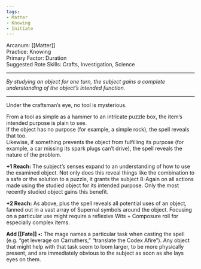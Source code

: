 ```yaml
---
tags:
- Matter
- Knowing
- Initiate
---
```


Arcanum: [[Matter]]\
Practice: Knowing\
Primary Factor: Duration\
Suggested Rote Skills: Crafts, Investigation, Science

---

_By studying an object for one turn, the subject gains a complete understanding of the object’s intended function._

---

Under the craftsman’s eye, no tool is mysterious.

From a tool as simple as a hammer to an intricate puzzle box, the item’s intended purpose is plain to see.\
If the object has no purpose (for example, a simple rock), the spell reveals that too.\
Likewise, if something prevents the object from fulfilling its purpose (for example, a car missing its spark plugs can’t drive), the spell reveals the nature of the problem.

**+1 Reach:** The subject’s senses expand to an understanding of how to use the examined object. Not only does this reveal things like the combination to a safe or the solution to a puzzle, it grants the subject 8-Again on all actions made using the studied object for its intended purpose. Only the most recently studied object gains this benefit.

**+2 Reach:** As above, plus the spell reveals all potential uses of an object, fanned out in a vast array of Supernal symbols around the object. Focusing on a particular use might require a reflexive Wits + Composure roll for especially complex items.

**Add [[Fate]] •:** The mage names a particular task when casting the spell (e.g. “get leverage on Carruthers,” “translate the Codex Afire”). Any object that might help with that task seem to loom larger, to be more physically present, and are immediately obvious to the subject as soon as she lays eyes on them.